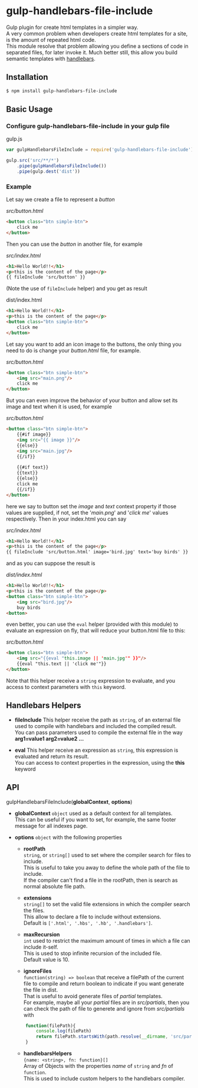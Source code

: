 # gulp-handlebars-file-include

Gulp plugin for create html templates in a simpler way.<br/>
A very common problem when developers create html templates for a site, is the amount of repeated html code. <br/>
This module resolve that problem allowing you define a sections of code in separated files, for later invoke it. Much better still, this allow you build semantic templates with [handlebars](http://handlebarsjs.com/).


## Installation

```sh
$ npm install gulp-handlebars-file-include
```

## Basic Usage

### Configure gulp-handlebars-file-include in your gulp file

gulp.js
```javascript
var gulpHandlebarsFileInclude = require('gulp-handlebars-file-include');

gulp.src('src/**/*')
    .pipe(gulpHandlebarsFileInclude())
    .pipe(gulp.dest('dist'))
```

### Example
Let say we create a file to represent a _button_

_src/button.html_
```html
<button class="btn simple-btn">
    click me
</button>
```


Then you can use the _button_ in another file, for example

_src/index.html_
```html
<h1>Hello World!!</h1>
<p>this is the content of the page</p>
{{ fileInclude 'src/button' }}
```
(Note the use of `fileInclude` helper)
and you get as result

dist/index.html
```html
<h1>Hello World!!</h1>
<p>this is the content of the page</p>
<button class="btn simple-btn">
    click me
</button>
```


Let say you want to add an icon image to the buttons, the only thing you need to do is change your _button.html_ file, for example.

_src/button.html_
```html
<button class="btn simple-btn">
    <img src="main.png"/>
    click me
</button>
```


But you can even improve the behavior of your button and allow set its image and text when it is used, for example

_src/button.html_
```html
<button class="btn simple-btn">
    {{#if image}}
    <img src="{{ image }}"/>
    {{else}}
    <img src="main.jpg"/>
    {{/if}}
    
    {{#if text}}
    {{text}}
    {{else}}
    click me
    {{/if}}
</button>
```


here we say to button set the _image_ and _text_ context property if those values are supplied, if not, set the '_main.png_' and '_click me_' values respectively.
Then in your index.html you can say

_src/index.html_
```html
<h1>Hello World!!</h1>
<p>this is the content of the page</p>
{{ fileInclude 'src/button.html' image='bird.jpg' text='buy birds' }}
```


and as you can suppose the result is

_dist/index.html_
```html
<h1>Hello World!!</h1>
<p>this is the content of the page</p>
<button class="btn simple-btn">
    <img src="bird.jpg"/>
    buy birds
<button>
```


even better, you can use the `eval` helper (provided with this module) to evaluate an expression on fly, that will reduce your button.html file to this:

_src/button.html_
```html
<button class="btn simple-btn">
    <img src="{{eval "this.image || 'main.jpg'" }}"/>
    {{eval "this.text || 'click me'"}}
</button>
```

Note that this helper receive a `string` expression to evaluate, and you access to context parameters with `this` keyword. 



## Handlebars Helpers
* **fileInclude**
This helper receive the path as `string`, of an external file used to compile with handlebars and included the compiled result.<br/>
You can pass parameters used to compile the external file in the way **arg1=value1 arg2=value2 ...**

* **eval**
This helper receive an expression as `string`, this expression is evaluated and return its result.<br/>
You can access to context properties in the expression, using the **this** keyword


## API
gulpHandlebarsFileInclude(**globalContext**, **options**)

* **globalContext**
`object` used as a default context for all templates.<br/>
This can be useful if you want to set, for example, the same footer message for all indexes page.


* **options**
`object` with the following properties

    - **rootPath**<br/>
`string`, or `string[]` used to set where the compiler search for files to include.<br/>
This is useful to take you away to define the whole path of the file to include.<br/>
If the compiler can't find a file in the rootPath, then is search as normal absolute file path.

    - **extensions**<br/>
`string[]` to set the valid file extensions in which the compiler search the files.<br/>
This allow to declare a file to include without extensions.<br/>
Default is `['.html', '.hbs', '.hb', '.handlebars']`.

    - **maxRecursion**<br/>
`int` used to restrict the maximum amount of times in which a file can include it-self.<br/>
This is used to stop infinite recursion of the included file.<br/>
Default value is 10.

    - **ignoreFiles**<br/>
`function(string) => boolean` that receive a filePath of the current file to compile and return boolean to indicate if you want generate the file in dist.<br/>
That is useful to avoid generate files of _partial_ templates.<br/>
For example, maybe all your _partial_ files are in _src/partials_, then you can check the path of file to generete and ignore from _src/partials_ with 
    ```javascript
        function(filePath){
            console.log(filePath)
            return filePath.startsWith(path.resolve(__dirname, 'src/partials'));
        }
    ```

    - **handlebarsHelpers**<br/>
`{name: <string>, fn: function}[]`<br/>
Array of Objects with the properties _name_ of `string` and _fn_ of `function`.<br/>
This is used to include custom helpers to the handlebars compiler.
